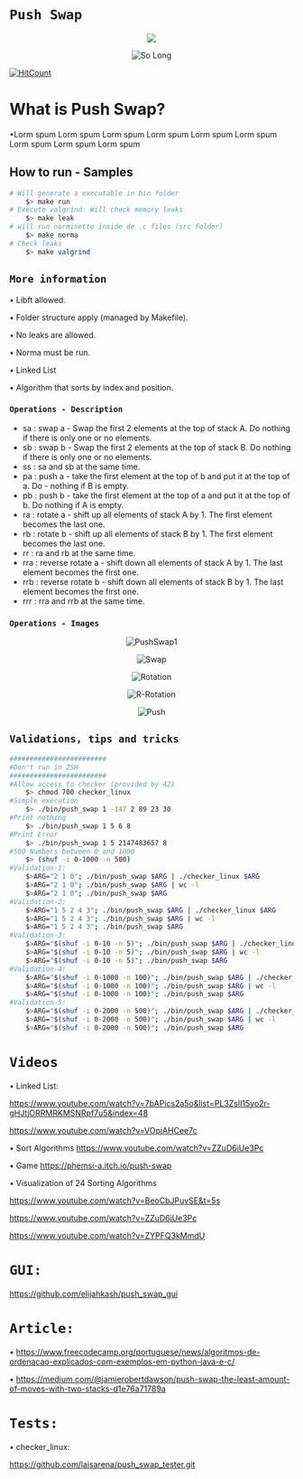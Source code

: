 

# `Push Swap`

<p align="center"><a href="https://www.42sp.org.br/" target="_blank"><img src="https://img.shields.io/static/v1?label=&message=SP&color=000&style=for-the-badge&logo=42""></a></p>

<!-- <p align="center"><img src="https://game.42sp.org.br/static/assets/achievements/push_swapn.png" alt="So Long"> </p> -->
<p align="center"><img src="https://i2.wp.com/www.aponia-dental-center.com/fachzahnarztliche-praxis/wp-content/uploads/2014/01/work-in-progress.png?fit=286%2C253" alt="So Long"> </p>



<!-- https://hits.dwyl.com/ -->
<!-- [![HitCount](https://hits.dwyl.com/rlinsdev/42-Push-swap.svg?style=flat)](http://hits.dwyl.com/rlinsdev/42-Push-swap) -->
[![HitCount](https://hits.dwyl.com/rlinsdev/42-Push-swap.svg?style=flat&show=unique)](http://hits.dwyl.com/rlinsdev/42-Push-swap)

<!-- [![HitCount](https://hits.dwyl.com/rlinsdev/42-Push-swap.svg?style=flat&show=unique)](http://hits.dwyl.com/rlinsdev/42-Push-swap) -->

# What is Push Swap?

•Lorm spum Lorm spum Lorm spum Lorm spum Lorm spum Lorm spum Lorm spum Lorm spum Lorm spum


## How to run - Samples


```sh
# Will generate a executable in bin folder
	$> make run
# Execute valgrind. Will check memory leaks
	$> make leak
# will run norminette inside de .c files (src folder)
	$> make norma
# Check leaks
	$> make valgrind
```






## `More information`


• Libft allowed.

• Folder structure apply (managed by Makefile).

• No leaks are allowed.

• Norma must be run.

• Linked List

•  Algorithm that sorts by index and position.

### `Operations - Description`

- sa : swap a - Swap the first 2 elements at the top of stack A. Do nothing if there is only one or no elements.
- sb : swap b - Swap the first 2 elements at the top of stack B. Do nothing if there is only one or no elements.
- ss : sa and sb at the same time.
- pa : push a - take the first element at the top of b and put it at the top of a. Do - nothing if B is empty.
- pb : push b - take the first element at the top of a and put it at the top of b. Do nothing if A is empty.
- ra : rotate a - shift up all elements of stack A by 1. The first element becomes the last one.
- rb : rotate b - shift up all elements of stack B by 1. The first element becomes the last one.
- rr : ra and rb at the same time.
- rra : reverse rotate a - shift down all elements of stack A by 1. The last element becomes the first one.
- rrb : reverse rotate b - shift down all elements of stack B by 1. The last element becomes the first one.
- rrr : rra and rrb at the same time.

### `Operations - Images`
<p align="center"><img src="https://miro.medium.com/max/700/1*rXKk8juFHQaLzI-uJyEVog.png" alt="PushSwap1"> </p>
<p align="center"><img src="https://miro.medium.com/max/700/1*dAHbFo-fEko25X-C8CVeKw.png" alt="Swap"> </p>
<p align="center"><img src="https://miro.medium.com/max/700/1*Iji-cUJbgJ1BRmLjT9Qqkw.png" alt="Rotation"> </p>
<p align="center"><img src="https://miro.medium.com/max/700/1*v8rjNThxCvEIkbDNjomCZg.png" alt="R-Rotation"> </p>
<p align="center"><img src="https://miro.medium.com/max/700/1*kE_2S1E4IoJxRF4eVt6TAQ.png" alt="Push"> </p>


## `Validations, tips and tricks`

```sh
########################
#Don't run in ZSH
########################
#Allow access to checker (provided by 42)
	$> chmod 700 checker_linux
#Simple execution
	$> ./bin/push_swap 1 -147 2 89 23 30
#Print nothing
	$> ./bin/push_swap 1 5 6 8
#Print Error
	$> ./bin/push_swap 1 5 2147483657 8
#500 Numbers between 0 and 1000
	$> (shuf -i 0-1000 -n 500)
#Validation-1:
	$>ARG="2 1 0"; ./bin/push_swap $ARG | ./checker_linux $ARG
	$>ARG="2 1 0"; ./bin/push_swap $ARG | wc -l
	$>ARG="2 1 0"; ./bin/push_swap $ARG
#Validation-2:
	$>ARG="1 5 2 4 3"; ./bin/push_swap $ARG | ./checker_linux $ARG
	$>ARG="1 5 2 4 3"; ./bin/push_swap $ARG | wc -l
	$>ARG="1 5 2 4 3"; ./bin/push_swap $ARG
#Validation-3:
	$>ARG="$(shuf -i 0-10 -n 5)"; ./bin/push_swap $ARG | ./checker_linux $ARG
	$>ARG="$(shuf -i 0-10 -n 5)"; ./bin/push_swap $ARG | wc -l
	$>ARG="$(shuf -i 0-10 -n 5)"; ./bin/push_swap $ARG
#Validation-4:
	$>ARG="$(shuf -i 0-1000 -n 100)"; ./bin/push_swap $ARG | ./checker_linux $ARG
	$>ARG="$(shuf -i 0-1000 -n 100)"; ./bin/push_swap $ARG | wc -l
	$>ARG="$(shuf -i 0-1000 -n 100)"; ./bin/push_swap $ARG
#Validation-5:
	$>ARG="$(shuf -i 0-2000 -n 500)"; ./bin/push_swap $ARG | ./checker_linux $ARG
	$>ARG="$(shuf -i 0-2000 -n 500)"; ./bin/push_swap $ARG | wc -l
	$>ARG="$(shuf -i 0-2000 -n 500)"; ./bin/push_swap $ARG
```

# `Videos`
• Linked List:

https://www.youtube.com/watch?v=7bAPics2a5o&list=PL3ZslI15yo2r-gHJtjORRMRKMSNRpf7u5&index=48

https://www.youtube.com/watch?v=VOpjAHCee7c

• Sort Algorithms
https://www.youtube.com/watch?v=ZZuD6iUe3Pc

• Game
https://phemsi-a.itch.io/push-swap


• Visualization of 24 Sorting Algorithms

https://www.youtube.com/watch?v=BeoCbJPuvSE&t=5s

https://www.youtube.com/watch?v=ZZuD6iUe3Pc

https://www.youtube.com/watch?v=ZYPFQ3kMmdU


# `GUI:`
https://github.com/elijahkash/push_swap_gui

# `Article:`
• https://www.freecodecamp.org/portuguese/news/algoritmos-de-ordenacao-explicados-com-exemplos-em-python-java-e-c/

• https://medium.com/@jamierobertdawson/push-swap-the-least-amount-of-moves-with-two-stacks-d1e76a71789a



# `Tests:`
• checker_linux:

https://github.com/laisarena/push_swap_tester.git
